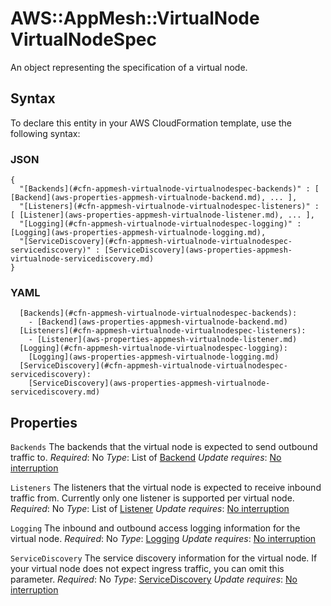 # AWS::AppMesh::VirtualNode VirtualNodeSpec<a name="aws-properties-appmesh-virtualnode-virtualnodespec"></a>

An object representing the specification of a virtual node\.

## Syntax<a name="aws-properties-appmesh-virtualnode-virtualnodespec-syntax"></a>

To declare this entity in your AWS CloudFormation template, use the following syntax:

### JSON<a name="aws-properties-appmesh-virtualnode-virtualnodespec-syntax.json"></a>

```
{
  "[Backends](#cfn-appmesh-virtualnode-virtualnodespec-backends)" : [ [Backend](aws-properties-appmesh-virtualnode-backend.md), ... ],
  "[Listeners](#cfn-appmesh-virtualnode-virtualnodespec-listeners)" : [ [Listener](aws-properties-appmesh-virtualnode-listener.md), ... ],
  "[Logging](#cfn-appmesh-virtualnode-virtualnodespec-logging)" : [Logging](aws-properties-appmesh-virtualnode-logging.md),
  "[ServiceDiscovery](#cfn-appmesh-virtualnode-virtualnodespec-servicediscovery)" : [ServiceDiscovery](aws-properties-appmesh-virtualnode-servicediscovery.md)
}
```

### YAML<a name="aws-properties-appmesh-virtualnode-virtualnodespec-syntax.yaml"></a>

```
  [Backends](#cfn-appmesh-virtualnode-virtualnodespec-backends):
    - [Backend](aws-properties-appmesh-virtualnode-backend.md)
  [Listeners](#cfn-appmesh-virtualnode-virtualnodespec-listeners):
    - [Listener](aws-properties-appmesh-virtualnode-listener.md)
  [Logging](#cfn-appmesh-virtualnode-virtualnodespec-logging):
    [Logging](aws-properties-appmesh-virtualnode-logging.md)
  [ServiceDiscovery](#cfn-appmesh-virtualnode-virtualnodespec-servicediscovery):
    [ServiceDiscovery](aws-properties-appmesh-virtualnode-servicediscovery.md)
```

## Properties<a name="aws-properties-appmesh-virtualnode-virtualnodespec-properties"></a>

`Backends`  <a name="cfn-appmesh-virtualnode-virtualnodespec-backends"></a>
The backends that the virtual node is expected to send outbound traffic to\.
*Required*: No
*Type*: List of [Backend](aws-properties-appmesh-virtualnode-backend.md)
*Update requires*: [No interruption](https://docs.aws.amazon.com/AWSCloudFormation/latest/UserGuide/using-cfn-updating-stacks-update-behaviors.html#update-no-interrupt)

`Listeners`  <a name="cfn-appmesh-virtualnode-virtualnodespec-listeners"></a>
The listeners that the virtual node is expected to receive inbound traffic from\. Currently only one listener is supported per virtual node\.
*Required*: No
*Type*: List of [Listener](aws-properties-appmesh-virtualnode-listener.md)
*Update requires*: [No interruption](https://docs.aws.amazon.com/AWSCloudFormation/latest/UserGuide/using-cfn-updating-stacks-update-behaviors.html#update-no-interrupt)

`Logging`  <a name="cfn-appmesh-virtualnode-virtualnodespec-logging"></a>
The inbound and outbound access logging information for the virtual node\.
*Required*: No
*Type*: [Logging](aws-properties-appmesh-virtualnode-logging.md)
*Update requires*: [No interruption](https://docs.aws.amazon.com/AWSCloudFormation/latest/UserGuide/using-cfn-updating-stacks-update-behaviors.html#update-no-interrupt)

`ServiceDiscovery`  <a name="cfn-appmesh-virtualnode-virtualnodespec-servicediscovery"></a>
The service discovery information for the virtual node\. If your virtual node does not expect ingress traffic, you can omit this parameter\.
*Required*: No
*Type*: [ServiceDiscovery](aws-properties-appmesh-virtualnode-servicediscovery.md)
*Update requires*: [No interruption](https://docs.aws.amazon.com/AWSCloudFormation/latest/UserGuide/using-cfn-updating-stacks-update-behaviors.html#update-no-interrupt)
